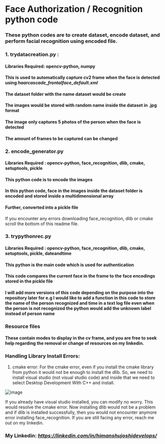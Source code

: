 # Face Authorization / Recognition python code
### These python codes are to create dataset, encode dataset, and perform facial recognition using encoded file.

### 1. trydatacreation.py :
#### Libraries Required: opencv-python, numpy
#### This is used to automatically capture cv2 frame when the face is detected using *haarcascade_frontalface_default.xml*
#### The dataset folder with the name dataset would be create
#### The images would be stored with random name inside the dataset in .jpg format
#### The image only captures 5 photos of the person when the face is detected
#### The amount of frames to be captured can be changed

### 2. encode_generator.py
#### Libraries Required : opencv-python, face_recognition, dlib, cmake, setuptools, pickle 
#### This python code is to encode the images
#### In this python code, face in the images inside the dataset folder is encoded and stored inside a multidimensional array
#### Further, converted into a pickle file

If you encounter any errors downloading face_recognition, dlib or cmake scroll the bottom of this readme file.

### 3. trypythonrec.py
#### Libraries Required : opencv-python, face_recognition, dlib, cmake, setuptools, pickle, dateandtime
#### This python is the main code which is used for authentication
#### This code compares the current face in the frame to the face encodings stored in the pickle file
#### I will add more versions of this code depending on the purpose into the repository later for e.g I would like to add a function in this code to store the name of the person recognized and time in a text log file even when the person is not recognized the python would add the unknown label instead of person name

### Resource files 

#### These contain modes to display in the cv frame, and you are free to seek help regarding the removal or change of resources on my linkedin.


### Handling Library Install Errors: 
1. cmake error: For the cmake error, even if you install the cmake library from python it would not be enough to install the dlib. So, we need to install visual studio (not visual studio code) and inside that we need to select Desktop Development With C++ and install.

![image](https://github.com/therealhimanshu/FaceAuthorizationPythonAndArduino/assets/102641944/f36e6c13-b6f2-4413-9c66-42c0919c253f)

If you already have visual studio installed, you can modify no worry.
This would resolve the cmake error. Now installing dlib would not be a problem and if dlib is installed successfully, then you would not encounter anymore error installing face_recognition. If you are still facing any error, reach me out on my linkedin.

### My Linkedin: *https://linkedin.com/in/himanshujoshidevelops/* 
